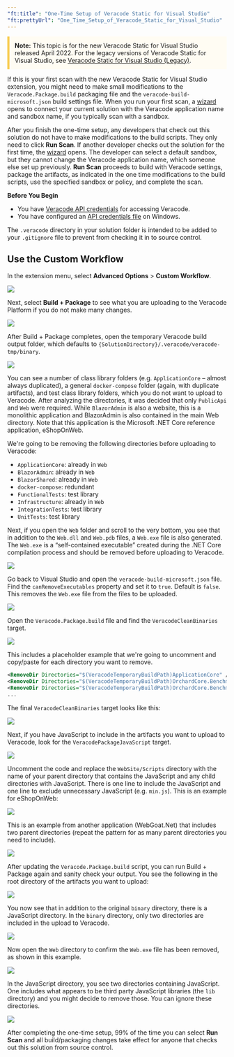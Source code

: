 ```yaml
---
"ft:title": "One-Time Setup of Veracode Static for Visual Studio"
"ft:prettyUrl": "One_Time_Setup_of_Veracode_Static_for_Visual_Studio"
---
```


 <p style="background-color:#FFFCF3; padding: 12px; border-left: 5px solid #F7CD55;"><b>Note:</b> This topic is for the new Veracode Static for Visual Studio released April 2022. For the legacy versions of Veracode Static for Visual Studio, see <a href="https://docs.veracode.com/r/c_title_VS">Veracode Static for Visual Studio (Legacy)</a>.</p>

If this is your first scan with the new Veracode Static for Visual Studio extension, you might need to make small modifications to the `Veracode.Package.build` packaging file and the `veracode-build-microsoft.json` build settings file. When you run your first scan, a [wizard](https://docs.veracode.com/r/Configure_Project_Settings_for_Veracode_Static_for_Visual_Studio) opens to connect your current solution with the Veracode application name and sandbox name, if you typically scan with a sandbox.

After you finish the one-time setup, any developers that check out this solution do not have to make modifications to the build scripts. They only need to click **Run Scan**. If another developer checks out the solution for the first time, the [wizard](https://docs.veracode.com/r/Configure_Project_Settings_for_Veracode_Static_for_Visual_Studio) opens. The developer can select a default sandbox, but they cannot change the Veracode application name, which someone else set up previously. **Run Scan** proceeds to build with Veracode settings, package the artifacts, as indicated in the one time modifications to the build scripts, use the specified sandbox or policy, and complete the scan.

<p font-size="13pt"><b>Before You Begin</b></p>

- You have [Veracode API credentials](https://docs.veracode.com/r/c_api_credentials3) for accessing Veracode.
- You have configured an [API credentials file](https://docs.veracode.com/r/t_configure_credentials_windows) on Windows.

The `.veracode` directory in your solution folder is intended to be added to your `.gitignore` file to prevent from checking it in to source control.

## Use the Custom Workflow

In the extension menu, select **Advanced Options** > **Custom Workflow**.

![](../images/custom-workflow-menu.png)

Next, select **Build + Package** to see what you are uploading to the Veracode Platform if you do not make many changes.

![](../images/onetime-build-package.png)

After Build + Package completes, open the temporary Veracode build output folder, which defaults to `{SolutionDirectory}/.veracode/veracode-tmp/binary`.

![](../images/onetime-view-all-first-build-package.png)

You can see a number of class library folders (e.g. `ApplicationCore` – almost always duplicated), a general `docker-compose` folder (again, with duplicate artifacts), and test class library folders, which you do not want to upload to Veracode. After analyzing the directories, it was decided that only `PublicApi` and `Web` were required. While `BlazorAdmin` is also a website, this is a monolithic application and BlazorAdmin is also contained in the main Web directory. Note that this application is the Microsoft .NET Core reference application, eShopOnWeb.

We're going to be removing the following directories before uploading to Veracode:

* `ApplicationCore`: already in `Web`
* `BlazorAdmin`: already in `Web`
* `BlazorShared`: already in `Web`
* `docker-compose`: redundant
* `FunctionalTests`: test library
* `Infrastructure`: already in `Web`
* `IntegrationTests`: test library
* `UnitTests`: test library

Next, if you open the `Web` folder and scroll to the very bottom, you see that in addition to the `Web.dll` and `Web.pdb` files, a `Web.exe` file is also generated. The `Web.exe` is a “self-contained executable” created during the .NET Core compilation process and should be removed before uploading to Veracode.

![](../images/onetime-Web.exe.png)

Go back to Visual Studio and open the `veracode-build-microsoft.json` file. Find the `canRemoveExecutables` property and set it to `true`. Default is `false`. This removes the `Web.exe` file from the files to be uploaded.

![](../images/onetime-can-remove-executables.png)

Open the `Veracode.Package.build` file and find the `VeracodeCleanBinaries` target.

![](../images/onetime-VeracodeCleanBinaries-default.png)

This includes a placeholder example that we're going to uncomment and copy/paste for each directory you want to remove.

```xml
<RemoveDir Directories="$(VeracodeTemporaryBuildPath)ApplicationCore" />
<RemoveDir Directories="$(VeracodeTemporaryBuildPath)OrchardCore.Benchmarks" />
<RemoveDir Directories="$(VeracodeTemporaryBuildPath)OrchardCore.Benchmarks" />
...
```

The final `VeracodeCleanBinaries` target looks like this:

![](../images/onetime-VeracodeCleanBinaries-final.png)

Next, if you have JavaScript to include in the artifacts you want to upload to Veracode, look for the `VeracodePackageJavaScript` target.

![](../images/onetime-javascript-packaging-default.png)

Uncomment the code and replace the `WebSite/Scripts` directory with the name of your parent directory that contains the JavaScript and any child directories with JavaScript. There is one line to include the JavaScript and one line to exclude unnecessary JavaScript (e.g. `min.js`). This is an example for eShopOnWeb:

![](../images/onetime-javascript-packaging-eshop.png)

This is an example from another application (WebGoat.Net) that includes two parent directories (repeat the pattern for as many parent directories you need to include).

![](../images/onetime-javascript-packaging-more-complex.png)

After updating the `Veracode.Package.build` script, you can run Build + Package again and sanity check your output. You see the following in the root directory of the artifacts you want to upload:

![](../images/onetime-tmp-build-with-binary-and-javascript.png)

You now see that in addition to the original `binary` directory, there is a JavaScript directory. In the `binary` directory, only two directories are included in the upload to Veracode.

![](../images/onetime-tmp-build-with-just-two-directories-to-upload.png)

Now open the `Web` directory to confirm the `Web.exe` file has been removed, as shown in this example.

![](../images/onetime-web.exe-removed.png)

In the JavaScript directory, you see two directories containing JavaScript. One includes what appears to be third party JavaScript libraries (the `lib` directory) and you might decide to remove those. You can ignore these directories.

![](../images/onetime-javascript.png)

After completing the one-time setup, 99% of the time you can select **Run Scan** and all build/packaging changes take effect for anyone that checks out this solution from source control.